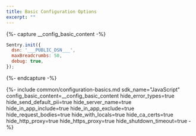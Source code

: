 ```yaml
---
title: Basic Configuration Options
excerpt: ""
---
```

{%- capture __config_basic_content -%}

```js
Sentry.init({
  dsn: '___PUBLIC_DSN___',
  maxBreadcrumbs: 50,
  debug: true,
});
```
{%- endcapture -%}

{%- include common/configuration-basics.md 
sdk_name="JavaScript"
config_basic_content=__config_basic_content 
hide_error_types=true
hide_send_default_pii=true
hide_server_name=true
hide_in_app_include=true
hide_in_app_exclude=true
hide_request_bodies=true
hide_with_locals=true
hide_ca_certs=true
hide_http_proxy=true
hide_https_proxy=true
hide_shutdown_timeout=true
 -%}